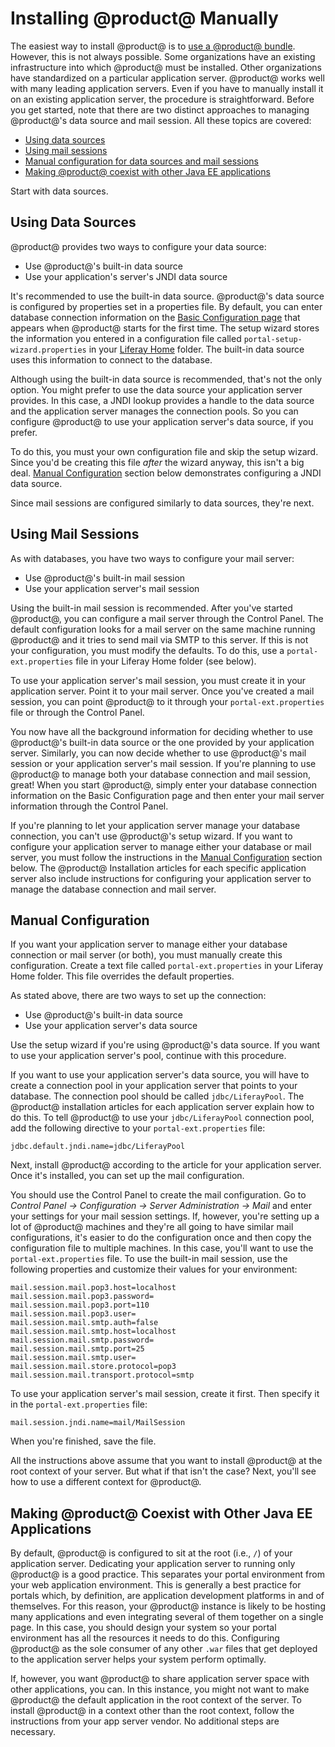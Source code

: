 # Installing @product@ Manually [](id=installing-liferay-manually)

The easiest way to install @product@ is to
[use a @product@ bundle](/discover/deployment/-/knowledge_base/7-0/installing-product).
However, this is not always possible. Some organizations have an existing
infrastructure into which @product@ must be installed. Other organizations have
standardized on a particular application server. @product@ works well with many
leading application servers. Even if you have to manually install it on an
existing application server, the procedure is straightforward. Before you get
started, note that there are two distinct approaches to managing @product@'s
data source and mail session. All these topics are covered:

- [Using data sources](#using-data-sources)
- [Using mail sessions](#using-mail-sessions)
- [Manual configuration for data sources and mail sessions](#manual-configuration)
- [Making @product@ coexist with other Java EE applications](#making-liferay-coexist-with-other-java-ee-applications)

Start with data sources. 

## Using Data Sources [](id=using-data-sources)

@product@ provides two ways to configure your data source:

- Use @product@'s built-in data source
- Use your application's server's JNDI data source

It's recommended to use the built-in data source. @product@'s data source is
configured by properties set in a properties file. By default, you can enter
database connection information on the
[Basic Configuration page](/discover/deployment/-/knowledge_base/7-1/installing-product#using-liferays-setup-wizard)
that appears when @product@ starts for the first time. The setup wizard stores
the information you entered in a configuration file called
`portal-setup-wizard.properties` in your
[Liferay Home](/discover/deployment/-/knowledge_base/7-1/installing-product#liferay-home)
folder. The built-in data source uses this information to connect to the
database.

Although using the built-in data source is recommended, that's not the only
option. You might prefer to use the data source your application server provides. In this case, a JNDI lookup provides a handle to the data
source and the application server manages the connection pools. So you can
configure @product@ to use your application server's data source, if you prefer.

To do this, you must your own configuration file and skip the setup wizard.
Since you'd be creating this file *after* the wizard anyway, this isn't a big
deal. 
[Manual Configuration](#manual-configuration)
section below demonstrates configuring a JNDI data source.

Since mail sessions are configured similarly to data sources, they're next.

## Using Mail Sessions [](id=using-mail-sessions)

As with databases, you have two ways to configure your mail server:

- Use @product@'s built-in mail session
- Use your application server's mail session

Using the built-in mail session is recommended. After you've started @product@,
you can configure a mail server through the Control Panel. The default
configuration looks for a mail server on the same machine running @product@ and
it tries to send mail via SMTP to this server. If this is not your
configuration, you must modify the defaults. To do this, use a
`portal-ext.properties` file in your Liferay Home folder (see below).

To use your application server's mail session, you must create it in your
application server. Point it to your mail server. Once you've created a mail
session, you can point @product@ to it through your `portal-ext.properties` file
or through the Control Panel.

You now have all the background information for deciding whether to use
@product@'s built-in data source or the one provided by your application server.
Similarly, you can now decide whether to use @product@'s mail session or your
application server's mail session. If you're planning to use @product@ to manage
both your database connection and mail session, great! When you start @product@,
simply enter your database connection information on the Basic Configuration
page and then enter your mail server information through the Control Panel.

If you're planning to let your application server manage your database
connection, you can't use @product@'s setup wizard. If you want to configure
your application server to manage either your database or mail server, you must
follow the instructions in the 
[Manual Configuration](#manual-configuration)
section below. The @product@ Installation articles for each specific application
server also include instructions for configuring your application server to
manage the database connection and mail server.

## Manual Configuration [](id=manual-configuration)

If you want your application server to manage either your database connection or
mail server (or both), you must manually create this configuration. Create a
text file called `portal-ext.properties` in your Liferay Home folder. This file
overrides the default properties. 

As stated above, there are two ways to set up the connection:

- Use @product@'s built-in data source
- Use your application server's data source

Use the setup wizard if you're using @product@'s data source. If you want to use
your application server's pool, continue with this procedure.

If you want to use your application server's data source, you will have to
create a connection pool in your application server that points to your
database. The connection pool should be called `jdbc/LiferayPool`. The @product@
installation articles for each application server explain how to do this. To
tell @product@ to use your `jdbc/LiferayPool` connection pool, add the following
directive to your `portal-ext.properties` file:

    jdbc.default.jndi.name=jdbc/LiferayPool

Next, install @product@ according to the article for your application server.
Once it's installed, you can set up the mail configuration.

You should use the Control Panel to create the mail configuration. Go to
*Control Panel &rarr; Configuration &rarr; Server Administration &rarr; Mail*
and enter your settings for your mail session settings. If, however, you're
setting up a lot of @product@ machines and they're all going to have similar
mail configurations, it's easier to do the configuration once and then copy the
configuration file to multiple machines. In this case, you'll want to use the
`portal-ext.properties` file. To use the built-in mail session, use the
following properties and customize their values for your environment:

    mail.session.mail.pop3.host=localhost
    mail.session.mail.pop3.password=
    mail.session.mail.pop3.port=110
    mail.session.mail.pop3.user=
    mail.session.mail.smtp.auth=false
    mail.session.mail.smtp.host=localhost
    mail.session.mail.smtp.password=
    mail.session.mail.smtp.port=25
    mail.session.mail.smtp.user=
    mail.session.mail.store.protocol=pop3
    mail.session.mail.transport.protocol=smtp

To use your application server's mail session, create it first. Then specify it
in the `portal-ext.properties` file:

    mail.session.jndi.name=mail/MailSession

When you're finished, save the file.

All the instructions above assume that you want to install @product@ at the root
context of your server. But what if that isn't the case? Next, you'll see how to
use a different context for @product@.

## Making @product@ Coexist with Other Java EE Applications [](id=making-liferay-coexist-with-other-java-ee-applications)

By default, @product@ is configured to sit at the root (i.e., `/`) of your
application server. Dedicating your application server to running only @product@
is a good practice. This separates your portal environment from your web
application environment. This is generally a best practice for portals which, by
definition, are application development platforms in and of themselves. For this
reason, your @product@ instance is likely to be hosting many applications and
even integrating several of them together on a single page. In this case, you
should design your system so your portal environment has all the resources it
needs to do this. Configuring @product@ as the sole consumer of any other `.war`
files that get deployed to the application server helps your system perform
optimally.

If, however, you want @product@ to share application server space with other
applications, you can. In this instance, you might not want to make @product@
the default application in the root context of the server. To install @product@
in a context other than the root context, follow the instructions from your app
server vendor. No additional steps are necessary.
